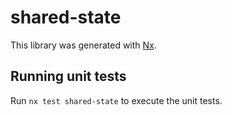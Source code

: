 # shared-state

This library was generated with [Nx](https://nx.dev).

## Running unit tests

Run `nx test shared-state` to execute the unit tests.
